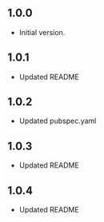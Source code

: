 ## 1.0.0

- Initial version.

## 1.0.1
- Updated README

## 1.0.2
- Updated pubspec.yaml

## 1.0.3
- Updated README

## 1.0.4
- Updated README

